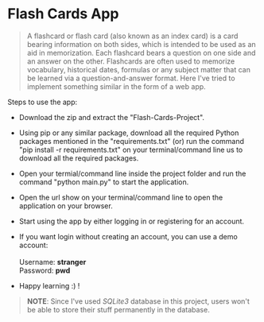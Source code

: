 # Flash Cards App


> A flashcard or flash card (also known as an index card) is a card bearing information on both sides, which is intended to be used as an aid in memorization. Each flashcard bears a question on one side and an answer on the other. Flashcards are often used to memorize vocabulary, historical dates, formulas or any subject matter that can be learned via a question-and-answer format. Here I've tried to implement something similar in the form of a web app.

Steps to use the app:

*    Download the zip and extract the "Flash-Cards-Project".

*    Using pip or any similar package, download all the required Python packages mentioned in the "requirements.txt" 
     (or) run the command "pip install -r requirements.txt" on your terminal/command line us to download all the required packages.

*    Open your termial/command line inside the project folder and run the command "python main.py" to start the application.

*    Open the url show on your terminal/command line to open the application on your browser. 

*    Start using the app by either logging in or registering for an account.

*    If you want login without creating an account, you can use a demo account: <br><br>
       Username: **stranger**
       <br>
       Password: **pwd**

*    Happy learning :) !


> **NOTE**: Since I've used *SQLite3* database in this project, users won't be able to store their stuff permanently in the database.
